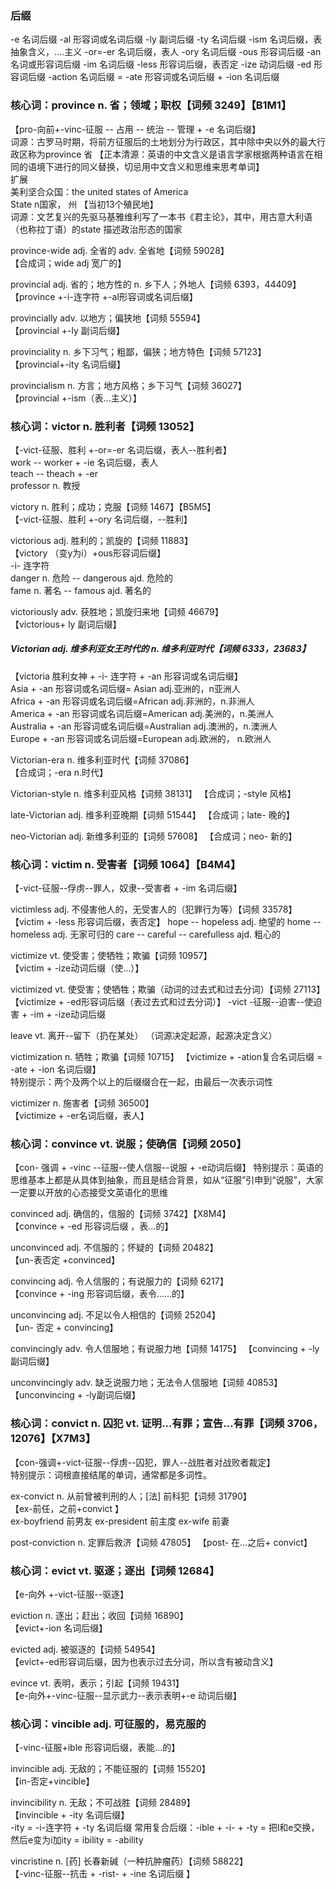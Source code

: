 ### 后缀
-e 名词后缀
-al 形容词或名词后缀
-ly 副词后缀
-ty 名词后缀
-ism 名词后缀，表抽象含义，....主义
-or=-er 名词后缀，表人
-ory 名词后缀
-ous 形容词后缀
-an 名词或形容词后缀
-im 名词后缀
-less 形容词后缀，表否定
-ize 动词后缀
-ed 形容词后缀
-action 名词后缀 = -ate 形容词或名词后缀 + -ion 名词后缀

### 核心词：province  n.  省；领域；职权【词频 3249】【B1M1】  
【pro-向前+-vinc-征服 -- 占用 -- 统治 -- 管理 + -e 名词后缀】  
词源：古罗马时期，将前方征服后的土地划分为行政区，其中除中央以外的最大行政区称为province 省
【正本清源：英语的中文含义是语言学家根据两种语言在相同的语境下进行的同义替换，切忌用中文含义和思维来思考单词】  
 扩展  
 美利坚合众国：the united states of America  
State    n国家， 州 【当初13个殖民地】  
词源：文艺复兴的先驱马基雅维利写了一本书《君主论》，其中，用古意大利语（也称拉丁语）的state 描述政治形态的国家  

province-wide adj.  全省的  adv.  全省地【词频 59028】  
【合成词；wide adj 宽广的】

provincial adj.  省的；地方性的  n.  乡下人；外地人【词频 6393，44409】   
【province +-i-连字符 +-al形容词或名词后缀】


provincially adv. 以地方；偏狭地【词频 55594】  
【provincial +-ly 副词后缀】

provinciality n.  乡下习气；粗鄙，偏狭；地方特色【词频 57123】  
【provincial+-ity 名词后缀】

provincialism n.  方言；地方风格；乡下习气【词频 36027】  
【provincial +-ism（表...主义）】 

### 核心词：victor n.  胜利者【词频 13052】  
【-vict-征服、胜利 +-or=-er 名词后缀，表人--胜利者】  
work -- worker + -ie 名词后缀，表人  
teach -- theach + -er   
professor n. 教授  

victory n.  胜利；成功；克服【词频 1467】【B5M5】  
【-vict-征服、胜利 +-ory 名词后缀，--胜利】

victorious adj.  胜利的；凯旋的【词频 11883】      
【victory （变y为i）+ous形容词后缀】  
-i- 连字符  
danger n. 危险 -- dangerous ajd. 危险的  
fame n. 著名 -- famous ajd. 著名的  

victoriously adv.  获胜地；凯旋归来地【词频 46679】  
【victorious+ ly 副词后缀】  

##### Victorian adj. 维多利亚女王时代的 n. 维多利亚时代【词频 6333，23683】  
【victoria 胜利女神 + -i- 连字符 + -an 形容词或名词后缀】    
Asia  + -an 形容词或名词后缀= Asian   adj.亚洲的，n亚洲人  
Africa + -an 形容词或名词后缀=African  adj.非洲的，n.非洲人  
America + -an 形容词或名词后缀=American adj.美洲的，n.美洲人  
Australia + -an 形容词或名词后缀=Australian adj.澳洲的，n.澳洲人  
Europe + -an 形容词或名词后缀=European adj.欧洲的， n.欧洲人  

Victorian-era n. 维多利亚时代【词频 37086】  
【合成词；-era n.时代】

Victorian-style n.  维多利亚风格【词频 38131】 
【合成词；-style 风格】

late-Victorian adj.  维多利亚晚期【词频 51544】 
【合成词；late- 晚的】

neo-Victorian adj. 新维多利亚的【词频 57608】
【合成词；neo- 新的】

### 核心词：victim n.  受害者【词频 1064】【B4M4】
【-vict-征服--俘虏--罪人，奴隶--受害者 + -im 名词后缀】

victimless adj.  不侵害他人的，无受害人的（犯罪行为等）【词频 33578】 
【victim + -less 形容词后缀，表否定】
hope -- hopeless adj. 绝望的
home -- homeless adj. 无家可归的
care -- careful -- carefulless ajd. 粗心的

victimize vt.  使受害；使牺牲；欺骗【词频 10957】  
【victim + -ize动词后缀（使…）】

victimized vt.  使受害；使牺牲；欺骗（动词的过去式和过去分词）【词频 27113】   
【victimize + -ed形容词后缀（表过去式和过去分词）】
-vict -征服--迫害--使迫害 + -im + -ize动词后缀

leave vt. 离开--留下（扔在某处） （词源决定起源，起源决定含义）

victimization n.  牺牲；欺骗【词频 10715】 
【victimize + -ation复合名词后缀 = -ate + -ion 名词后缀】  
特别提示：两个及两个以上的后缀缀合在一起，由最后一次表示词性

victimizer n.  施害者【词频 36500】    
【victimize + -er名词后缀，表人】

### 核心词：convince vt.  说服；使确信【词频 2050】  
【con- 强调 + -vinc --征服--使人信服--说服 + -e动词后缀】
特别提示：英语的思维基本上都是从具体到抽象，而且是结合背景，如从“征服”引申到“说服”，大家一定要以开放的心态接受文英语化的思维

convinced adj.  确信的，信服的【词频 3742】【X8M4】   
【convince + -ed 形容词后缀 ，表…的】

unconvinced adj.  不信服的；怀疑的【词频 20482】   
【un-表否定 +convinced】

convincing adj.  令人信服的；有说服力的【词频 6217】   
【convince + -ing 形容词后缀，表令……的】

unconvincing adj.  不足以令人相信的【词频 25204】  
【un- 否定 + convincing】 

convincingly adv.  令人信服地；有说服力地【词频 14175】
【convincing + -ly副词后缀】

unconvincingly adv.  缺乏说服力地；无法令人信服地【词频 40853】 
【unconvincing + -ly副词后缀】


### 核心词：convict n.  囚犯 vt.  证明…有罪；宣告…有罪【词频 3706，12076】【X7M3】  
【con-强调+-vict-征服--俘虏--囚犯，罪人--战胜者对战败者裁定】  
特别提示：词根直接结尾的单词，通常都是多词性。  


 ex-convict n. 从前曾被判刑的人；[法] 前科犯【词频 31790】  
【ex-前任，之前+convict 】  
ex-boyfriend 前男友
ex-president 前主度
ex-wife 前妻

post-conviction n.  定罪后救济【词频 47805】 
【post- 在…之后+ convict】

### 核心词：evict vt.  驱逐；逐出【词频 12684】
【e-向外 +-vict-征服--驱逐】

eviction n.  逐出；赶出；收回【词频 16890】   
【evict+-ion 名词后缀】

evicted adj.  被驱逐的【词频 54954】  
【evict+-ed形容词后缀，因为也表示过去分词，所以含有被动含义】

evince vt.  表明，表示；引起【词频 19431】   
【e-向外+-vinc-征服--显示武力--表示表明+-e 动词后缀】

### 核心词：vincible adj.  可征服的，易克服的  
【-vinc-征服+ible 形容词后缀，表能…的】

invincible adj.  无敌的；不能征服的【词频 15520】  
【in-否定+vincible】

 invincibility n.  无敌；不可战胜【词频 28489】  
【invincible + -ity 名词后缀】  
-ity = -i-连字符 + -ty 名词后缀
常用复合后缀：-ible + -i- + -ty = 把l和e交换，然后e变为i加ity = ibility = -ability

vincristine n. [药]  长春新碱（一种抗肿瘤药）【词频 58822】  
【-vinc-征服--抗击 + -rist- + -ine 名词后缀 】  
